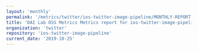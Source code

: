 ```yaml
---
layout: 'monthly'
permalink: '/metrics/twitter/ios-twitter-image-pipeline/MONTHLY-REPORT-2019-10-25/'
title: 'DAI Lab OSS Metrics Metrics report for ios-twitter-image-pipeline | MONTHLY-REPORT-2019-10-25'
organization: 'twitter'
repository: 'ios-twitter-image-pipeline'
current_date: '2019-10-25'
---
```

